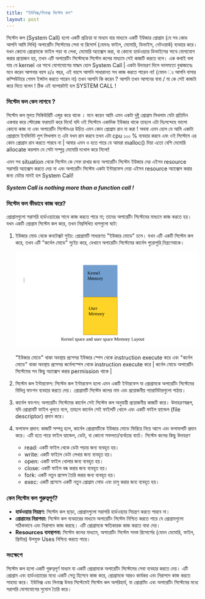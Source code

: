 ```yaml
---
title: "ইউনিক্স/লিনাক্স সিস্টেম কল"
layout: post
---
```


সিস্টেম কল (System Call) হলো একটি প্রক্রিয়া বা মাধ্যম যার মাধ্যমে একটি ইউজার প্রোগ্রাম (যে সব কোড আপনি আমি লিখি) অপারেটিং সিস্টেমের সেবা বা রিসোর্স (যেমনঃ ফাইল, মেমোরি, ডিভাইস, নেটওয়ার্ক) ব্যবহার করে। যখন কোনো প্রোগ্রামকে ফাইল পড়া বা লেখা, মেমোরি অ্যাক্সেস করা, বা কোনো হার্ডওয়্যার ডিভাইসের সাথে যোগাযোগ করার প্রয়োজন হয়, তখন এটি অপারেটিং সিস্টেমকে সিস্টেম কলের মাধ্যমে সেই কাজটি করতে বলে। এক কথাই বলা যায় যে kernel এর সাথে যোগাযোগের মাদ্ধম হোল System Call | একটা উদাহরণ দিলে ভালমতো বুঝাজাবেঃ মনে করেন আপনার বয়স ৪/৫ বছর, এই বয়সে আপনি সাধারানত সব কাজ করতে পারেন না! (যেমন ঃ আপনি বাসার কম্পিউটারে গেমস ইন্সটল করতে পারেন না) তখন আপনি কি করেন ? আপনি তখন আপনের বাবা / মা কে সেই কাজটা করে দিতে বলেন ! ঠিক এই ব্যাপারটাই হল SYSTEM CALL !   


### সিস্টেম কল কেন লাগবে ?
সিস্টেম কল মূলত সিকিউরিটি এন্সুর করে থাকে । মনে করেন আমি এমন একটা দুষ্টু প্রোগ্রাম লিখলাম যেটা প্রতিদিন একবার করে স্টোরেজ ফরম্যাট করে দিবে! যদি ওই সিস্টেমে একাদিক ইউজার থাকে তাহলে এটা নিঃসন্দেহে ভালো কোনো কাজ না এবং অপারেটিং সিস্টেমএর উচিত এমন কোন প্রোগ্রাম রান না করা ! অথবা এমন হোল যে আমি একাটা প্রোগ্রামে ইনফিনিট লুপ লিখলাম ত এটা যখন রান করবে তখন এটা cpu ১০০ % ব্যবহার করবে এবং ওই সিস্টেমে এর কোন প্রোগ্রাম রান করতে পারবে 
না | আবার এমন ও হতে পারে যে আমরা malloc() দিয়া এতো বেশি মেমোরি allocate করলাম যে সেটা সম্পুন্ন মেমোরি দখোল করে নিলো! 

এমন সব situation থেকে সিস্টেম কে সেফ রাখার জন্য অপারেটিং সিস্টেম ইউজার দের এইসব resource  সরাসরি অ্যাক্সেস করতে দেয় না এবং অপারেটিং সিস্টেম একটা ইন্টারফেস দেয়া এইসব resource অ্যাক্সেস করার জন্য যেটার নামই হল System Call!

_**System Call is nothing more than a function call !**_

### সিস্টেম কল কীভাবে কাজ করে?
প্রোগ্রামগুলো সরাসরি হার্ডওয়্যারের সাথে কাজ করতে পারে না; তাদের অপারেটিং সিস্টেমের মাধ্যমে কাজ করতে হয়। যখন একটি প্রোগ্রাম সিস্টেম কল করে, তখন নিম্নলিখিত ধাপগুলো ঘটে:

1. ইউজার মোড থেকে কনটেক্সট সুইচ: প্রোগ্রামটি সাধারণত "ইউজার মোডে" চলে। যখন এটি একটি সিস্টেম কল করে, তখন এটি "কর্নেল মোডে" স্যুইচ করে, যেখানে অপারেটিং সিস্টেমের কার্নেল পুরোপুরি নি়ন্ত্রণেথাকে।

    ![memory-space](https://raw.githubusercontent.com/sohan-reza/sohan-reza.github.com/master/images/kernel%26user.png)
 

    "ইউজার মোডে" থাকা অবস্থায় প্রসেসর ইউজার স্পেস থেকে instruction execute করে এবং "কর্নেল মোডে" থাকা অবস্থায় প্রসেসর কর্নেলস্পেস থেকে instruction execute করে |  কর্নেল মোডে অপারেটিং সিস্টেমের সব কিছু অ্যাক্সেস করার permission থাকে | 

2. সিস্টেম কল ইন্টারফেস: সিস্টেম কল ইন্টারফেস হলো এমন একটি ইন্টারফেস যা প্রোগ্রামকে অপারেটিং সিস্টেমের বিভিন্ন ফাংশন ব্যবহার করতে দেয়। প্রোগ্রামটি সিস্টেম কলের নাম এবং প্রয়োজনীয় প্যারামিটারগুলো পাঠায়।
    
3. কার্নেল ফাংশন: অপারেটিং সিস্টেমের কার্নেল সেই সিস্টেম কল অনুযায়ী প্রয়োজনীয় কাজটি করে। উদাহরণস্বরূপ, যদি প্রোগ্রামটি ফাইল খুলতে বলে, তাহলে কার্নেল সেই ফাইলটি খোলে এবং একটি ফাইল হ্যান্ডেল (file descriptor) প্রদান করে।
    
4. ফলাফল প্রদান: কাজটি সম্পন্ন হলে, কার্নেল প্রোগ্রামটিকে ইউজার মোডে ফিরিয়ে নিয়ে আসে এবং ফলাফলটি প্রদান করে। এটি হতে পারে ফাইল হ্যান্ডেল, ডেটা, বা কোনো সফলতা/ব্যর্থতার বার্তা।
সিস্টেম কলের কিছু উদাহরণ

    - read: একটি ফাইল থেকে ডেটা পড়ার জন্য ব্যবহৃত হয়।
    - write: একটি ফাইলে ডেটা লেখার জন্য ব্যবহৃত হয়।
    - open: একটি ফাইল খোলার জন্য ব্যবহৃত হয়।
    - close: একটি ফাইল বন্ধ করার জন্য ব্যবহৃত হয়।
    - fork: একটি নতুন প্রসেস তৈরি করার জন্য ব্যবহৃত হয়।
    - exec: একটি প্রসেসে একটি নতুন প্রোগ্রাম লোড এবং চালু করার জন্য ব্যবহৃত হয়।

### কেন সিস্টেম কল গুরুত্বপূর্ণ?
- **হার্ডওয়্যার নিয়ন্ত্রণ:** সিস্টেম কল ছাড়া, প্রোগ্রামগুলো সরাসরি হার্ডওয়্যার নিয়ন্ত্রণ করতে পারবে না। 
- **প্রোগ্রামের নিরাপত্তা:** সিস্টেম কল ব্যবহারের মাধ্যমে অপারেটিং সিস্টেম নিশ্চিত করতে পারে যে প্রোগ্রামগুলো সঠিকভাবে এবং নিরাপদে কাজ করছে। এটি প্রোগ্রামকে ক্ষতিকারক কাজ করতে বাধা দেয়।
- **Resources ব্যবস্থাপনা:** সিস্টেম কলের মাধ্যমে, অপারেটিং সিস্টেম সমস্ত রিসোর্সের (যেমন মেমোরি, ফাইল, প্রিন্টার) উপযুক্ত Uses নিশ্চিত করতে পারে।

### সংক্ষেপে
সিস্টেম কল হলো একটি গুরুত্বপূর্ণ মাধ্যম যা একটি প্রোগ্রামকে অপারেটিং সিস্টেমের সেবা ব্যবহার করতে দেয়। এটি প্রোগ্রাম এবং হার্ডওয়্যারের মধ্যে একটি সেতু হিসেবে কাজ করে, প্রোগ্রামকে আরও কার্যকর এবং নিরাপদে কাজ করতে সাহায্য করে। ইউনিক্স এবং লিনাক্স উভয় সিস্টেমেই সিস্টেম কল অপরিহার্য, যা প্রোগ্রামিং এবং অপারেটিং সিস্টেমের মধ্যে সরাসরি যোগাযোগের সুযোগ তৈরি করে।















